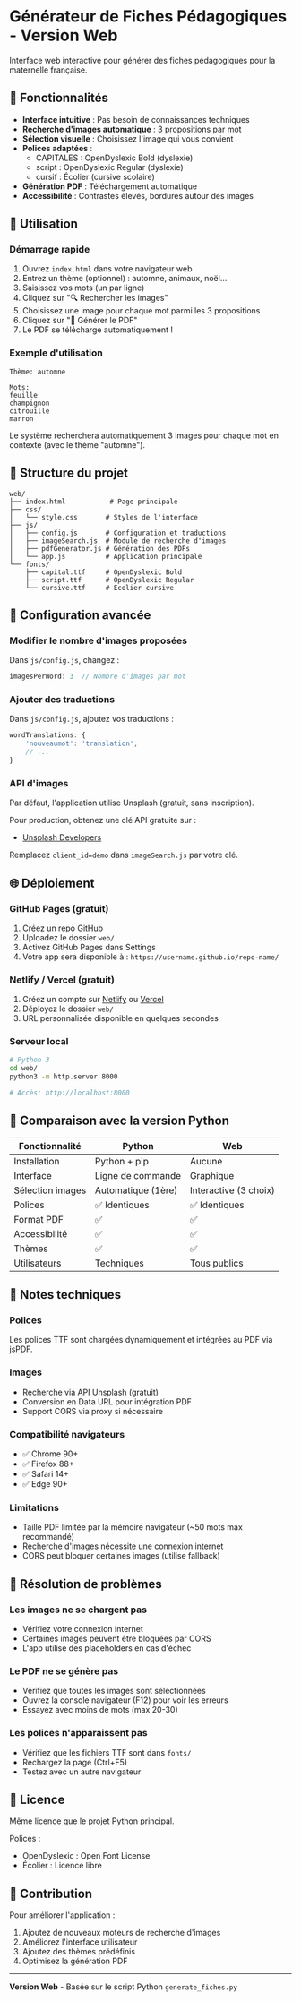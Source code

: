 # Générateur de Fiches Pédagogiques - Version Web

Interface web interactive pour générer des fiches pédagogiques pour la maternelle française.

## 🎨 Fonctionnalités

- **Interface intuitive** : Pas besoin de connaissances techniques
- **Recherche d'images automatique** : 3 propositions par mot
- **Sélection visuelle** : Choisissez l'image qui vous convient
- **Polices adaptées** :
  - CAPITALES : OpenDyslexic Bold (dyslexie)
  - script : OpenDyslexic Regular (dyslexie)
  - cursif : Écolier (cursive scolaire)
- **Génération PDF** : Téléchargement automatique
- **Accessibilité** : Contrastes élevés, bordures autour des images

## 🚀 Utilisation

### Démarrage rapide

1. Ouvrez `index.html` dans votre navigateur web
2. Entrez un thème (optionnel) : automne, animaux, noël...
3. Saisissez vos mots (un par ligne)
4. Cliquez sur "🔍 Rechercher les images"
5. Choisissez une image pour chaque mot parmi les 3 propositions
6. Cliquez sur "📄 Générer le PDF"
7. Le PDF se télécharge automatiquement !

### Exemple d'utilisation

```
Thème: automne

Mots:
feuille
champignon
citrouille
marron
```

Le système recherchera automatiquement 3 images pour chaque mot en contexte (avec le thème "automne").

## 📂 Structure du projet

```
web/
├── index.html           # Page principale
├── css/
│   └── style.css       # Styles de l'interface
├── js/
│   ├── config.js       # Configuration et traductions
│   ├── imageSearch.js  # Module de recherche d'images
│   ├── pdfGenerator.js # Génération des PDFs
│   └── app.js          # Application principale
└── fonts/
    ├── capital.ttf     # OpenDyslexic Bold
    ├── script.ttf      # OpenDyslexic Regular
    └── cursive.ttf     # Écolier cursive
```

## 🔧 Configuration avancée

### Modifier le nombre d'images proposées

Dans `js/config.js`, changez :
```javascript
imagesPerWord: 3  // Nombre d'images par mot
```

### Ajouter des traductions

Dans `js/config.js`, ajoutez vos traductions :
```javascript
wordTranslations: {
    'nouveaumot': 'translation',
    // ...
}
```

### API d'images

Par défaut, l'application utilise Unsplash (gratuit, sans inscription).

Pour production, obtenez une clé API gratuite sur :
- [Unsplash Developers](https://unsplash.com/developers)

Remplacez `client_id=demo` dans `imageSearch.js` par votre clé.

## 🌐 Déploiement

### GitHub Pages (gratuit)

1. Créez un repo GitHub
2. Uploadez le dossier `web/`
3. Activez GitHub Pages dans Settings
4. Votre app sera disponible à : `https://username.github.io/repo-name/`

### Netlify / Vercel (gratuit)

1. Créez un compte sur [Netlify](https://netlify.com) ou [Vercel](https://vercel.com)
2. Déployez le dossier `web/`
3. URL personnalisée disponible en quelques secondes

### Serveur local

```bash
# Python 3
cd web/
python3 -m http.server 8000

# Accès: http://localhost:8000
```

## 🎯 Comparaison avec la version Python

| Fonctionnalité | Python | Web |
|----------------|--------|-----|
| Installation | Python + pip | Aucune |
| Interface | Ligne de commande | Graphique |
| Sélection images | Automatique (1ère) | Interactive (3 choix) |
| Polices | ✅ Identiques | ✅ Identiques |
| Format PDF | ✅ | ✅ |
| Accessibilité | ✅ | ✅ |
| Thèmes | ✅ | ✅ |
| Utilisateurs | Techniques | Tous publics |

## 📝 Notes techniques

### Polices

Les polices TTF sont chargées dynamiquement et intégrées au PDF via jsPDF.

### Images

- Recherche via API Unsplash (gratuit)
- Conversion en Data URL pour intégration PDF
- Support CORS via proxy si nécessaire

### Compatibilité navigateurs

- ✅ Chrome 90+
- ✅ Firefox 88+
- ✅ Safari 14+
- ✅ Edge 90+

### Limitations

- Taille PDF limitée par la mémoire navigateur (~50 mots max recommandé)
- Recherche d'images nécessite une connexion internet
- CORS peut bloquer certaines images (utilise fallback)

## 🐛 Résolution de problèmes

### Les images ne se chargent pas

- Vérifiez votre connexion internet
- Certaines images peuvent être bloquées par CORS
- L'app utilise des placeholders en cas d'échec

### Le PDF ne se génère pas

- Vérifiez que toutes les images sont sélectionnées
- Ouvrez la console navigateur (F12) pour voir les erreurs
- Essayez avec moins de mots (max 20-30)

### Les polices n'apparaissent pas

- Vérifiez que les fichiers TTF sont dans `fonts/`
- Rechargez la page (Ctrl+F5)
- Testez avec un autre navigateur

## 📄 Licence

Même licence que le projet Python principal.

Polices :
- OpenDyslexic : Open Font License
- Écolier : Licence libre

## 🤝 Contribution

Pour améliorer l'application :
1. Ajoutez de nouveaux moteurs de recherche d'images
2. Améliorez l'interface utilisateur
3. Ajoutez des thèmes prédéfinis
4. Optimisez la génération PDF

---

**Version Web** - Basée sur le script Python `generate_fiches.py`
